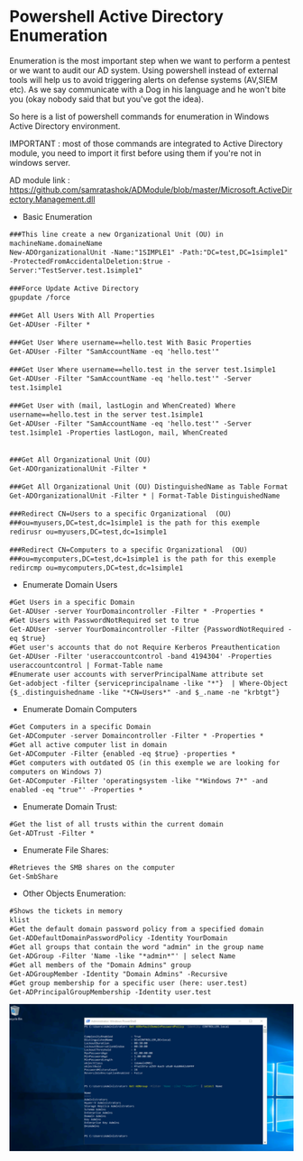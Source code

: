 # Powershell Active Directory Enumeration
Enumeration is the most important step when we want to perform a pentest or we want to audit our AD system.
Using powershell instead of external tools will help us to avoid triggering alerts on defense systems (AV,SIEM etc). As we say communicate with a Dog in his language and he won't bite you (okay nobody said that but you've got the idea).

So here is a list of powershell commands for enumeration in Windows Active Directory environment. 

IMPORTANT : most of those commands are integrated to Active Directory module, you need to import it first before using them if you're not in windows server.

AD module link : https://github.com/samratashok/ADModule/blob/master/Microsoft.ActiveDirectory.Management.dll

- Basic Enumeration
```text
###This line create a new Organizational Unit (OU) in machineName.domaineName
New-ADOrganizationalUnit -Name:"1SIMPLE1" -Path:"DC=test,DC=1simple1" -ProtectedFromAccidentalDeletion:$true -Server:"TestServer.test.1simple1"

###Force Update Active Directory
gpupdate /force

###Get All Users With All Properties
Get-ADUser -Filter *

###Get User Where username==hello.test With Basic Properties
Get-ADUser -Filter "SamAccountName -eq 'hello.test'"

###Get User Where username==hello.test in the server test.1simple1
Get-ADUser -Filter "SamAccountName -eq 'hello.test'" -Server test.1simple1

###Get User with (mail, lastLogin and WhenCreated) Where username==hello.test in the server test.1simple1
Get-ADUser -Filter "SamAccountName -eq 'hello.test'" -Server test.1simple1 -Properties lastLogon, mail, WhenCreated


###Get All Organizational Unit (OU)
Get-ADOrganizationalUnit -Filter *

###Get All Organizational Unit (OU) DistinguishedName as Table Format
Get-ADOrganizationalUnit -Filter * | Format-Table DistinguishedName

###Redirect CN=Users to a specific Organizational  (OU)
###ou=myusers,DC=test,dc=1simple1 is the path for this exemple
redirusr ou=myusers,DC=test,dc=1simple1

###Redirect CN=Computers to a specific Organizational  (OU)
###ou=mycomputers,DC=test,dc=1simple1 is the path for this exemple
redircmp ou=mycomputers,DC=test,dc=1simple1
```

- Enumerate Domain Users
```text
#Get Users in a specific Domain 
Get-ADUser -server YourDomaincontroller -Filter * -Properties *
#Get Users with PasswordNotRequired set to true
Get-ADUser -server YourDomaincontroller -Filter {PasswordNotRequired -eq $true}
#Get user's accounts that do not Require Kerberos Preauthentication 
Get-ADUser -Filter 'useraccountcontrol -band 4194304' -Properties useraccountcontrol | Format-Table name
#Enumerate user accounts with serverPrincipalName attribute set
Get-adobject -filter {serviceprincipalname -like "*"}  | Where-Object {$_.distinguishedname -like "*CN=Users*" -and $_.name -ne "krbtgt"}
```

- Enumerate Domain Computers
```text
#Get Computers in a specific Domain 
Get-ADComputer -server Domaincontroller -Filter * -Properties *
#Get all active computer list in domain
Get-ADComputer -Filter {enabled -eq $true} -properties *
#Get computers with outdated OS (in this exemple we are looking for computers on Windows 7)
Get-ADComputer -Filter 'operatingsystem -like "*Windows 7*" -and enabled -eq "true"' -Properties *
```
- Enumerate Domain Trust:
```text
#Get the list of all trusts within the current domain
Get-ADTrust -Filter *
```
- Enumerate File Shares:
```text
#Retrieves the SMB shares on the computer
Get-SmbShare
```
- Other Objects Enumeration:
```text
#Shows the tickets in memory
klist
#Get the default domain password policy from a specified domain
Get-ADDefaultDomainPasswordPolicy -Identity YourDomain
#Get all groups that contain the word "admin" in the group name
Get-ADGroup -Filter 'Name -like "*admin*"' | select Name     
#Get all members of the "Domain Admins" group
Get-ADGroupMember -Identity "Domain Admins" -Recursive
#Get group membership for a specific user (here: user.test)
Get-ADPrincipalGroupMembership -Identity user.test
```

![My Image](commands.png)


